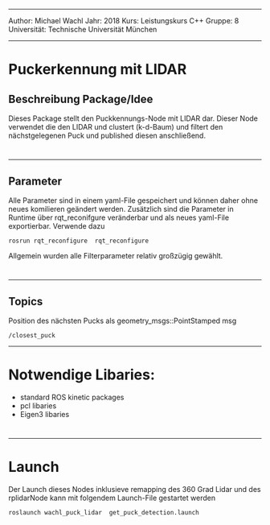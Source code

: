 --------------------------------------------------------------------------------
Author: Michael Wachl
Jahr: 2018
Kurs: Leistungskurs C++
Gruppe: 8
Universität: Technische Universität München

--------------------------------------------------------------------------------

# Puckerkennung mit LIDAR
## Beschreibung Package/Idee
Dieses Package stellt den Puckkennungs-Node mit LIDAR dar. Dieser Node verwendet die 
den LIDAR und clustert (k-d-Baum) und filtert den nächstgelegenen Puck und published diesen anschließend.

#

--------------------------------------------------------------------------------
## Parameter
Alle Parameter sind in einem yaml-File gespeichert und können daher ohne neues komilieren
geändert werden. Zusätzlich sind die Parameter in Runtime über rqt_reconifgure 
veränderbar und als neues yaml-File exportierbar. Verwende dazu

`rosrun rqt_reconfigure  rqt_reconfigure`

Allgemein wurden alle Filterparameter relativ großzügig gewählt.

#

--------------------------------------------------------------------------------
## Topics

Position des nächsten Pucks als geometry_msgs::PointStamped msg

`/closest_puck`

--------------------------------------------------------------------------------
# Notwendige Libaries:
- standard ROS kinetic packages
- pcl libaries 
- Eigen3 libaries 


#

--------------------------------------------------------------------------------
# Launch
Der Launch dieses Nodes inklusieve remapping des 360 Grad Lidar
und des rplidarNode kann mit folgendem Launch-File gestartet werden

`roslaunch wachl_puck_lidar  get_puck_detection.launch`



